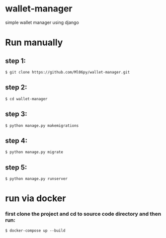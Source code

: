 # wallet-manager
simple wallet manager using django

# Run manually
## step 1:
```commandline
$ git clone https://github.com/Ml06py/wallet-manager.git
```
## step 2:
```commandline
$ cd wallet-manager
```
## step 3:
```commandline
$ python manage.py makemigrations
```
## step 4:
```commandline
$ python manage.py migrate
```
## step 5:
```commandline
$ python manage.py runserver
```

# run via docker
### first clone the project and cd to source code directory and then run:

```commandline
$ docker-compose up --build
```